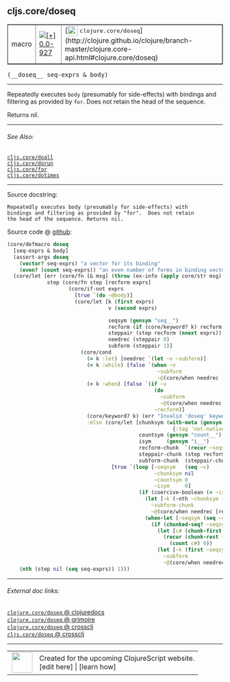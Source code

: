 ## cljs.core/doseq



 <table border="1">
<tr>
<td>macro</td>
<td><a href="https://github.com/cljsinfo/cljs-api-docs/tree/0.0-927"><img valign="middle" alt="[+] 0.0-927" title="Added in 0.0-927" src="https://img.shields.io/badge/+-0.0--927-lightgrey.svg"></a> </td>
<td>
[<img height="24px" valign="middle" src="http://i.imgur.com/1GjPKvB.png"> <samp>clojure.core/doseq</samp>](http://clojure.github.io/clojure/branch-master/clojure.core-api.html#clojure.core/doseq)
</td>
</tr>
</table>


 <samp>
(__doseq__ seq-exprs & body)<br>
</samp>

---

Repeatedly executes `body` (presumably for side-effects) with bindings and
filtering as provided by `for`. Does not retain the head of the sequence.

Returns nil.



---


###### See Also:

[`cljs.core/doall`](../cljs.core/doall.md)<br>
[`cljs.core/dorun`](../cljs.core/dorun.md)<br>
[`cljs.core/for`](../cljs.core/for.md)<br>
[`cljs.core/dotimes`](../cljs.core/dotimes.md)<br>

---


Source docstring:

```
Repeatedly executes body (presumably for side-effects) with
bindings and filtering as provided by "for".  Does not retain
the head of the sequence. Returns nil.
```


Source code @ [github](https://github.com/clojure/clojurescript/blob/r1.7.189/src/main/clojure/cljs/core.cljc#L2262-L2316):

```clj
(core/defmacro doseq
  [seq-exprs & body]
  (assert-args doseq
    (vector? seq-exprs) "a vector for its binding"
    (even? (count seq-exprs)) "an even number of forms in binding vector")
  (core/let [err (core/fn [& msg] (throw (ex-info (apply core/str msg) {})))
             step (core/fn step [recform exprs]
                    (core/if-not exprs
                      [true `(do ~@body)]
                      (core/let [k (first exprs)
                                 v (second exprs)

                                 seqsym (gensym "seq__")
                                 recform (if (core/keyword? k) recform `(recur (next ~seqsym) nil 0 0))
                                 steppair (step recform (nnext exprs))
                                 needrec (steppair 0)
                                 subform (steppair 1)]
                        (core/cond
                          (= k :let) [needrec `(let ~v ~subform)]
                          (= k :while) [false `(when ~v
                                                 ~subform
                                                 ~@(core/when needrec [recform]))]
                          (= k :when) [false `(if ~v
                                                (do
                                                  ~subform
                                                  ~@(core/when needrec [recform]))
                                                ~recform)]
                          (core/keyword? k) (err "Invalid 'doseq' keyword" k)
                          :else (core/let [chunksym (with-meta (gensym "chunk__")
                                                      {:tag 'not-native})
                                           countsym (gensym "count__")
                                           isym     (gensym "i__")
                                           recform-chunk  `(recur ~seqsym ~chunksym ~countsym (unchecked-inc ~isym))
                                           steppair-chunk (step recform-chunk (nnext exprs))
                                           subform-chunk  (steppair-chunk 1)]
                                  [true `(loop [~seqsym   (seq ~v)
                                                ~chunksym nil
                                                ~countsym 0
                                                ~isym     0]
                                           (if (coercive-boolean (< ~isym ~countsym))
                                             (let [~k (-nth ~chunksym ~isym)]
                                               ~subform-chunk
                                               ~@(core/when needrec [recform-chunk]))
                                             (when-let [~seqsym (seq ~seqsym)]
                                               (if (chunked-seq? ~seqsym)
                                                 (let [c# (chunk-first ~seqsym)]
                                                   (recur (chunk-rest ~seqsym) c#
                                                     (count c#) 0))
                                                 (let [~k (first ~seqsym)]
                                                   ~subform
                                                   ~@(core/when needrec [recform]))))))])))))]
    (nth (step nil (seq seq-exprs)) 1)))
```

<!--
Repo - tag - source tree - lines:

 <pre>
clojurescript @ r1.7.189
└── src
    └── main
        └── clojure
            └── cljs
                └── <ins>[core.cljc:2262-2316](https://github.com/clojure/clojurescript/blob/r1.7.189/src/main/clojure/cljs/core.cljc#L2262-L2316)</ins>
</pre>

-->

---



###### External doc links:

[`clojure.core/doseq` @ clojuredocs](http://clojuredocs.org/clojure.core/doseq)<br>
[`clojure.core/doseq` @ grimoire](http://conj.io/store/v1/org.clojure/clojure/1.7.0-beta3/clj/clojure.core/doseq/)<br>
[`clojure.core/doseq` @ crossclj](http://crossclj.info/fun/clojure.core/doseq.html)<br>
[`cljs.core/doseq` @ crossclj](http://crossclj.info/fun/cljs.core/doseq.html)<br>

---

 <table>
<tr><td>
<img valign="middle" align="right" width="48px" src="http://i.imgur.com/Hi20huC.png">
</td><td>
Created for the upcoming ClojureScript website.<br>
[edit here] | [learn how]
</td></tr></table>

[edit here]:https://github.com/cljsinfo/cljs-api-docs/blob/master/cljsdoc/cljs.core/doseq.cljsdoc
[learn how]:https://github.com/cljsinfo/cljs-api-docs/wiki/cljsdoc-files

<!--

This information was too distracting to show to readers, but I'll leave it
commented here since it is helpful to:

- pretty-print the data used to generate this document
- and show how to retrieve that data



The API data for this symbol:

```clj
{:description "Repeatedly executes `body` (presumably for side-effects) with bindings and\nfiltering as provided by `for`. Does not retain the head of the sequence.\n\nReturns nil.",
 :ns "cljs.core",
 :name "doseq",
 :signature ["[seq-exprs & body]"],
 :history [["+" "0.0-927"]],
 :type "macro",
 :related ["cljs.core/doall"
           "cljs.core/dorun"
           "cljs.core/for"
           "cljs.core/dotimes"],
 :full-name-encode "cljs.core/doseq",
 :source {:code "(core/defmacro doseq\n  [seq-exprs & body]\n  (assert-args doseq\n    (vector? seq-exprs) \"a vector for its binding\"\n    (even? (count seq-exprs)) \"an even number of forms in binding vector\")\n  (core/let [err (core/fn [& msg] (throw (ex-info (apply core/str msg) {})))\n             step (core/fn step [recform exprs]\n                    (core/if-not exprs\n                      [true `(do ~@body)]\n                      (core/let [k (first exprs)\n                                 v (second exprs)\n\n                                 seqsym (gensym \"seq__\")\n                                 recform (if (core/keyword? k) recform `(recur (next ~seqsym) nil 0 0))\n                                 steppair (step recform (nnext exprs))\n                                 needrec (steppair 0)\n                                 subform (steppair 1)]\n                        (core/cond\n                          (= k :let) [needrec `(let ~v ~subform)]\n                          (= k :while) [false `(when ~v\n                                                 ~subform\n                                                 ~@(core/when needrec [recform]))]\n                          (= k :when) [false `(if ~v\n                                                (do\n                                                  ~subform\n                                                  ~@(core/when needrec [recform]))\n                                                ~recform)]\n                          (core/keyword? k) (err \"Invalid 'doseq' keyword\" k)\n                          :else (core/let [chunksym (with-meta (gensym \"chunk__\")\n                                                      {:tag 'not-native})\n                                           countsym (gensym \"count__\")\n                                           isym     (gensym \"i__\")\n                                           recform-chunk  `(recur ~seqsym ~chunksym ~countsym (unchecked-inc ~isym))\n                                           steppair-chunk (step recform-chunk (nnext exprs))\n                                           subform-chunk  (steppair-chunk 1)]\n                                  [true `(loop [~seqsym   (seq ~v)\n                                                ~chunksym nil\n                                                ~countsym 0\n                                                ~isym     0]\n                                           (if (coercive-boolean (< ~isym ~countsym))\n                                             (let [~k (-nth ~chunksym ~isym)]\n                                               ~subform-chunk\n                                               ~@(core/when needrec [recform-chunk]))\n                                             (when-let [~seqsym (seq ~seqsym)]\n                                               (if (chunked-seq? ~seqsym)\n                                                 (let [c# (chunk-first ~seqsym)]\n                                                   (recur (chunk-rest ~seqsym) c#\n                                                     (count c#) 0))\n                                                 (let [~k (first ~seqsym)]\n                                                   ~subform\n                                                   ~@(core/when needrec [recform]))))))])))))]\n    (nth (step nil (seq seq-exprs)) 1)))",
          :title "Source code",
          :repo "clojurescript",
          :tag "r1.7.189",
          :filename "src/main/clojure/cljs/core.cljc",
          :lines [2262 2316]},
 :full-name "cljs.core/doseq",
 :clj-symbol "clojure.core/doseq",
 :docstring "Repeatedly executes body (presumably for side-effects) with\nbindings and filtering as provided by \"for\".  Does not retain\nthe head of the sequence. Returns nil."}

```

Retrieve the API data for this symbol:

```clj
;; from Clojure REPL
(require '[clojure.edn :as edn])
(-> (slurp "https://raw.githubusercontent.com/cljsinfo/cljs-api-docs/catalog/cljs-api.edn")
    (edn/read-string)
    (get-in [:symbols "cljs.core/doseq"]))
```

-->
